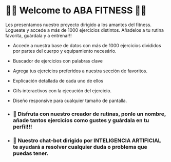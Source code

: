 # 🏋️‍♀️ Welcome to ABA FITNESS 🏋️‍♂️

Les presentamos nuestro proyecto dirigido a los amantes del fitness. Logueate y accede a más de 1000 ejercicios distintos. Añadelos a tu rutina favorita, guárdala y a entrenar!!

+ Accede a nuestra base de datos con más de 1000 ejercicios divididos por partes del cuerpo y equipamiento necesário.
+ Buscador de ejercicios con palabras clave
+ Agrega tus ejercicios preferidos a nuestra sección de favoritos.
+ Explicación detallada de cada uno de ellos
+ Gifs interactivos con la ejecución del ejercicio.
+ Diseño responsive para cualquier tamaño de pantalla.

+ ### 📃 Disfruta con nuestro creador de rutinas, ponle un nombre, añade tantos ejercicios como gustes y guárdala en tu perfil!!!
+ ### 🤖 Nuestro chat-bot dirigido por INTELIGENCIA ARTIFICIAL te ayudará a resolver cualquier duda o problema que puedas tener.





